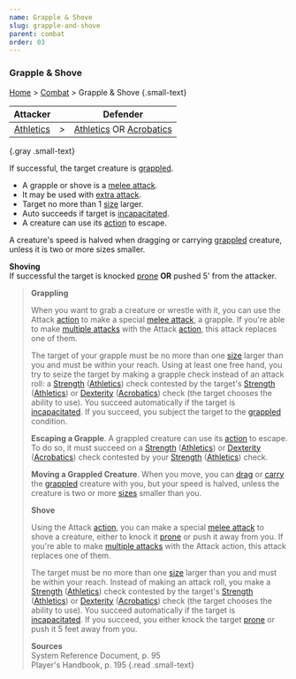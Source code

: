 ```yaml
---
name: Grapple & Shove
slug: grapple-and-shove
parent: combat
order: 03
---
```

### Grapple & Shove
[Home](dm-operations-center) > [Combat](combat) > Grapple & Shove {.small-text}

| Attacker || Defender |
|:-:|-:|:-:|
| [Athletics](athletics) | > | [Athletics](athletics) OR [Acrobatics](acrobatics)
{.gray .small-text}

If successful, the target creature is [grappled](grappled).

- A grapple or shove is a [melee attack](melee-attack).
- It may be used with [extra attack](extra-attack).
- Target no more than 1 [size](size-and-space) larger.
- Auto succeeds if target is [incapacitated](incapacitated).
- A creature can use its [action](actions) to escape.

A creature's speed is halved when dragging or carrying [grappled](grappled) creature, unless it is two or more sizes smaller.

**Shoving**<br/>
If successful the target is knocked [prone](prone) **OR** pushed 5' from the attacker.

> **Grappling**
>
> When you want to grab a creature or wrestle with it, you can use the Attack [action](actions) to make a special [melee attack](melee-attack), a grapple. If you're able to make [multiple attacks](extra-attack) with the Attack [action](actions), this attack replaces one of them. 
> 
> The target of your grapple must be no more than one [size](size-and-space) larger than you and must be within your reach. Using at least one free hand, you try to seize the target by making a grapple check instead of an attack roll: a [Strength](strength) ([Athletics](athletics)) check contested by the target's [Strength](strength) ([Athletics](athletics)) or [Dexterity](dexterity) ([Acrobatics](acrobatics)) check (the target chooses the ability to use). You succeed automatically if the target is [incapacitated](incapacitated). If you succeed, you subject the target to the [grappled](crappled) condition. 
>
> **Escaping a Grapple**. A grappled creature can use its [action](actions) to escape. To do so, it must succeed on a [Strength](strength) ([Athletics](athletics)) or [Dexterity](dexterity) ([Acrobatics](acrobatics)) check contested by your [Strength](strength) ([Athletics](athletics)) check. 
> 
> **Moving a Grappled Creature**. When you move, you can [drag](push-drag-lift) or [carry](carry-capacity) the [grappled](grappled) creature with you, but your speed is halved, unless the creature is two or more [sizes](size-and-space) smaller than you. 
>
> **Shove**
>
> Using the Attack [action](actions), you can make a special [melee attack](melee-attack) to shove a creature, either to knock it [prone](prone) or push it away from you. If you're able to make [multiple attacks](extra-attack) with the Attack action, this attack replaces one of them. 
> 
> The target must be no more than one [size](size-and-space) larger than you and must be within your reach. Instead of making an attack roll, you make a [Strength](strength) ([Athletics](athletics)) check contested by the target's [Strength](strength) ([Athletics](athletics)) or [Dexterity](dexterity) ([Acrobatics](acrobatics)) check (the target chooses the ability to use). You succeed automatically if the target is [incapacitated](incapacitated). If you succeed, you either knock the target [prone](prone) or push it 5 feet away from you.
>
> **Sources** <br/>
> System Reference Document, p. 95<br/>
> Player's Handbook, p. 195
{.read .small-text}
